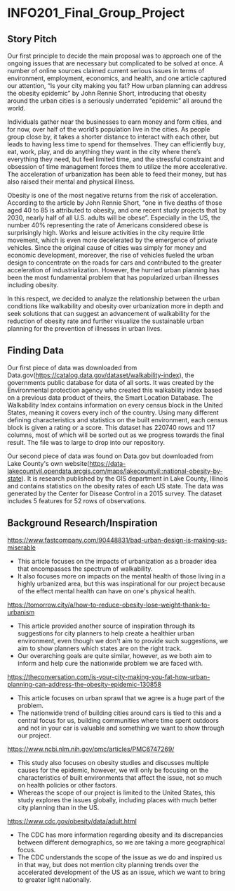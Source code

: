 # INFO201_Final_Group_Project

## Story Pitch

Our first principle to decide the main proposal was to approach one of the ongoing issues that are necessary but complicated to be solved at once. A number of online sources claimed current serious issues in terms of environment, employment, economics, and health, and one article captured our attention, “Is your city making you fat? How urban planning can address the obesity epidemic” by John Rennie Short, introducing that obesity around the urban cities is a seriously underrated “epidemic” all around the world.

Individuals gather near the businesses to earn money and form cities, and for now, over half of the world’s population live in the cities. As people group close by, it takes a shorter distance to interact with each other, but leads to having less time to spend for themselves. They can efficiently buy, eat, work, play, and do anything they want in the city where there’s everything they need, but feel limited time, and the stressful constraint and obsession of time management forces them to utilize the more accelerative. The acceleration of urbanization has been able to feed their money, but has also raised their mental and physical illness.

Obesity is one of the most negative returns from the risk of acceleration. According to the article by John Rennie Short, “one in five deaths of those aged 40 to 85 is attributed to obesity, and one recent study projects that by 2030, nearly half of all U.S. adults will be obese”. Especially in the US, the number 40% representing the rate of Americans considered obese is surprisingly high. Works and leisure activities in the city require little movement, which is even more decelerated by the emergence of private vehicles. Since the original cause of cities was simply for money and economic development, moreover, the rise of vehicles fueled the urban design to concentrate on the roads for cars and contributed to the greater acceleration of industrialization. However, the hurried urban planning has been the most fundamental problem that has popularized urban illnesses including obesity.

In this respect, we decided to analyze the relationship between the urban conditions like walkability and obesity over urbanization more in depth and seek solutions that can suggest an advancement of walkability for the reduction of obesity rate and further visualize the sustainable urban planning for the prevention of illnesses in urban lives.

## Finding Data

Our first piece of data was downloaded from Data.gov(https://catalog.data.gov/dataset/walkability-index), the governments public database for data of all sorts. It was created by the Environmental protection agency who created this walkability index based on a previous data product of theirs, the Smart Location Database. The Walkability Index contains information on every census block in the United States, meaning it covers every inch of the country. Using many different defining characteristics and statistics on the built environment, each census block is given a rating or a score. This dataset has 220740 rows and 117 columns, most of which will be sorted out as we progress towards the final result. The file was to large to drop into our repository.

Our second piece of data was found on Data.gov but downloaded from Lake County's own website(https://data-lakecountyil.opendata.arcgis.com/maps/lakecountyil::national-obesity-by-state). It is research published by the GIS department in Lake County, Illinois and contains statistics on the obesity rates of each US state. The data was generated by the Center for Disease Control in a 2015 survey. The dataset includes 5 features for 52 rows of observations.

## Background Research/Inspiration

https://www.fastcompany.com/90448831/bad-urban-design-is-making-us-miserable
  - This article focuses on the impacts of urbanization as a broader idea that encompasses the spectrum of walkability.
  - It also focuses more on impacts on the mental health of those living in a highly urbanized area, but this was inspirational for our project because of the effect mental health can have on one's physical health.

https://tomorrow.city/a/how-to-reduce-obesity-lose-weight-thank-to-urbanism
  - This article provided another source of inspiration through its suggestions for city planners to help create a healthier urban environment, even though we don't aim to provide such suggestions, we aim to show planners which states are on the right track.
  - Our overarching goals are quite similar, however, as we both aim to inform and help cure the nationwide problem we are faced with.

https://theconversation.com/is-your-city-making-you-fat-how-urban-planning-can-address-the-obesity-epidemic-130858
  - This article focuses on urban sprawl that we agree is a huge part of the problem.
  - The nationwide trend of building cities around cars is tied to this and a central focus for us, building communities where time spent outdoors and not in your car is valuable and something we want to show through our project.

https://www.ncbi.nlm.nih.gov/pmc/articles/PMC6747269/
  - This study also focuses on obesity studies and discusses multiple causes for the epidemic, however, we will only be focusing on the characteristics of built environments that affect the issue, not so much on health policies or other factors.
  - Whereas the scope of our project is limited to the United States, this study explores the issues globally, including places with much better city planning than in the US.

https://www.cdc.gov/obesity/data/adult.html
  - The CDC has more information regarding obesity and its discrepancies between different demographics, so we are taking a more geographical focus. 
  - The CDC understands the scope of the issue as we do and inspired us in that way, but does not mention city planning trends over the accelerated development of the US as an issue, which we want to bring to greater light nationally.
